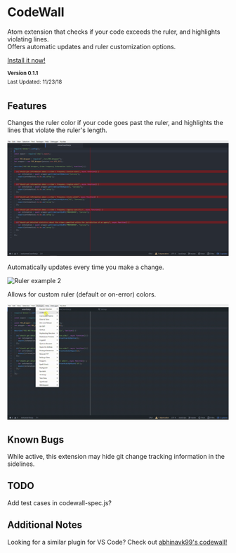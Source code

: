 # CodeWall

Atom extension that checks if your code exceeds the ruler, and highlights violating lines.<br>Offers automatic updates and ruler customization options.

<a href="https://atom.io/packages/codewall">Install it now!</a>

<sup>**Version 0.1.1**<br>
Last Updated: 11/23/18<br>
</sup>

## Features

Changes the ruler color if your code goes past the ruler, and highlights the lines that violate the ruler's length.

![Ruler example](https://raw.githubusercontent.com/Oceanwall/CodeWall/master/images/example1.png)

Automatically updates every time you make a change.

![Ruler example 2](https://raw.githubusercontent.com/Oceanwall/CodeWall/master/images/example2.gif)

Allows for custom ruler (default or on-error) colors.

![Ruler example 3](https://raw.githubusercontent.com/Oceanwall/CodeWall/master/images/example3.gif)

## Known Bugs

While active, this extension may hide git change tracking information in the sidelines.

## TODO

Add test cases in codewall-spec.js?

## Additional Notes

Looking for a similar plugin for VS Code? Check out <a href="https://github.com/abhinavk99/codewall">abhinavk99's codewall!</a>
